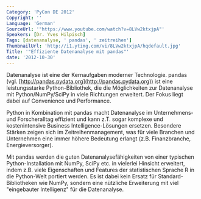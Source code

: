 ```yaml
---
Category: 'PyCon DE 2012'
Copyright: ''
Language: 'German'
SourceUrl: '"https://www.youtube.com/watch?v=8LVw2ktxjpA"'
Speakers: [Dr. Yves Hilpisch]
Tags: [datenanalyse, ' pandas', ' zeitreihen']
ThumbnailUrl: 'http://i1.ytimg.com/vi/8LVw2ktxjpA/hqdefault.jpg'
Title: '"Effiziente Datenanalyse mit pandas"'
date: '2012-10-30'
---
```

Datenanalyse ist eine der Kernaufgaben moderner Technologie. pandas (vgl.
[http://pandas.pydata.org](http://pandas.pydata.org)) ist eine leistungsstarke
Python-Bibliothek, die die Möglichkeiten zur Datenanalyse mit
Python/NumPy/SciPy in viele Richtungen erweitert. Der Fokus liegt dabei auf
Convenience und Performance.

Python in Kombination mit pandas macht Datenanalyse im Unternehmens- und
Forscheralltag effizient und kann z.T. sogar komplexe und kostenintensive
Business Intelligence-Lösungen ersetzen. Besondere Stärken zeigen sich im
Zeitreihenmanagement, was für viele Branchen und Unternehmen eine immer höhere
Bedeutung erlangt (z.B. Finanzbranche, Energieversorger).

Mit pandas werden die guten Datenanalysefähigkeiten von einer typischen
Python-Installation mit NumPy, SciPy etc. in vielerlei Hinsicht erweitert,
indem z.B. viele Eigenschaften und Features der statistischen Sprache R in die
Python-Welt portiert werden. Es ist dabei kein Ersatz für Standard-
Bibliotheken wie NumPy, sondern eine nützliche Erweiterung mit viel
"eingebauter Intelligenz" für die Datenanalyse.

